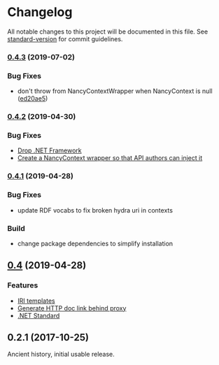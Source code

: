 # Changelog

All notable changes to this project will be documented in this file. See [standard-version](https://github.com/conventional-changelog/standard-version) for commit guidelines.

### [0.4.3](https://github.com/wikibus/Argolis/compare/v0.4.2...v0.4.3) (2019-07-02)


### Bug Fixes

* don't throw from NancyContextWrapper when NancyContext is null ([ed20ae5](https://github.com/wikibus/Argolis/commit/ed20ae5))



### [0.4.2](https://github.com/wikibus/Argolis/compare/v0.4.1...v0.4.2) (2019-04-30)

### Bug Fixes

* [Drop .NET Framework](https://github.com/wikibus/Argolis/pull/18)
* [Create a NancyContext wrapper so that API authors can inject it](https://github.com/wikibus/Argolis/pull/17)

### [0.4.1](https://github.com/wikibus/Argolis/compare/v0.4...v0.4.1) (2019-04-28)

### Bug Fixes

* update RDF vocabs to fix broken hydra uri in contexts

### Build

* change package dependencies to simplify installation

## [0.4](https://github.com/wikibus/Argolis/compare/v0.2.1...v0.4) (2019-04-28)

### Features

* [IRI templates](https://github.com/wikibus/Argolis/pull/10)
* [Generate HTTP doc link behind proxy](https://github.com/wikibus/Argolis/pull/14)
* [.NET Standard](https://github.com/wikibus/Argolis/pull/13)

## 0.2.1 (2017-10-25)

Ancient history, initial usable release.
 